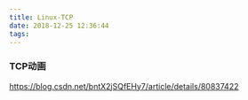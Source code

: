 ```yaml
---
title: Linux-TCP
date: 2018-12-25 12:36:44
tags:
---
```


### TCP动画
https://blog.csdn.net/bntX2jSQfEHy7/article/details/80837422